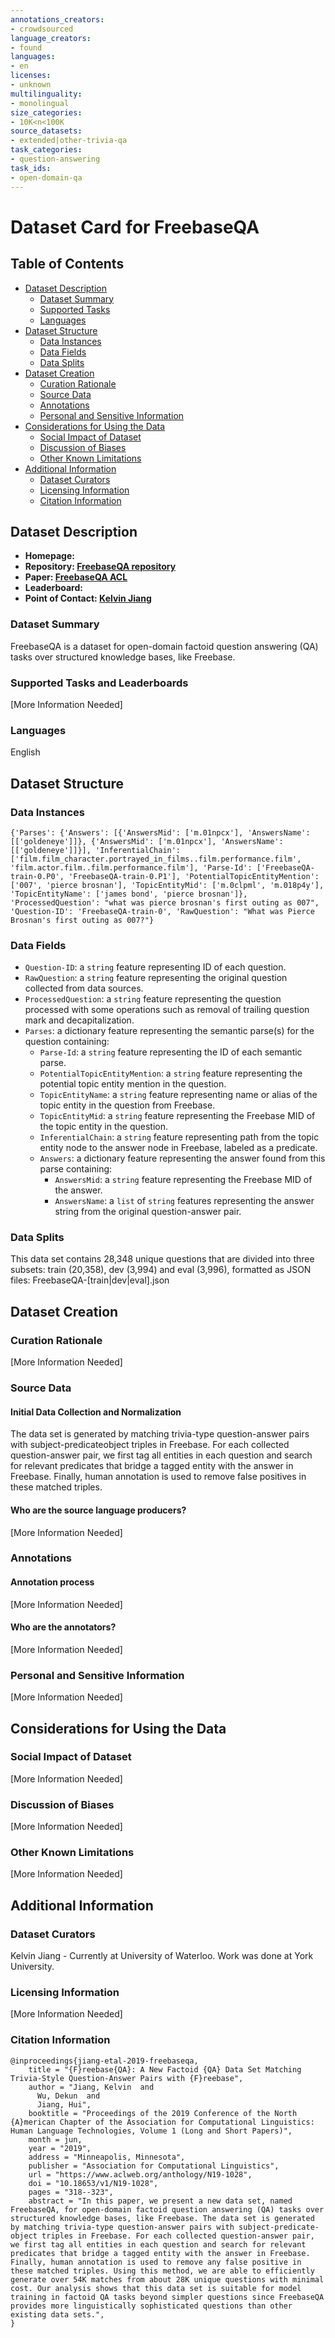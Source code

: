 ```yaml
---
annotations_creators:
- crowdsourced
language_creators:
- found
languages:
- en
licenses:
- unknown
multilinguality:
- monolingual
size_categories:
- 10K<n<100K
source_datasets:
- extended|other-trivia-qa
task_categories:
- question-answering
task_ids:
- open-domain-qa
---
```

 
# Dataset Card for FreebaseQA
 
## Table of Contents
- [Dataset Description](#dataset-description)
  - [Dataset Summary](#dataset-summary)
  - [Supported Tasks](#supported-tasks-and-leaderboards)
  - [Languages](#languages)
- [Dataset Structure](#dataset-structure)
  - [Data Instances](#data-instances)
  - [Data Fields](#data-fields)
  - [Data Splits](#data-splits)
- [Dataset Creation](#dataset-creation)
  - [Curation Rationale](#curation-rationale)
  - [Source Data](#source-data)
  - [Annotations](#annotations)
  - [Personal and Sensitive Information](#personal-and-sensitive-information)
- [Considerations for Using the Data](#considerations-for-using-the-data)
  - [Social Impact of Dataset](#social-impact-of-dataset)
  - [Discussion of Biases](#discussion-of-biases)
  - [Other Known Limitations](#other-known-limitations)
- [Additional Information](#additional-information)
  - [Dataset Curators](#dataset-curators)
  - [Licensing Information](#licensing-information)
  - [Citation Information](#citation-information)
 
## Dataset Description
 
- **Homepage:**
- **Repository: [FreebaseQA repository](https://github.com/kelvin-jiang/FreebaseQA)**
- **Paper: [FreebaseQA ACL](https://www.aclweb.org/anthology/N19-1028.pdf)**
- **Leaderboard:**
- **Point of Contact: [Kelvin Jiang](https://github.com/kelvin-jiang)**
 
### Dataset Summary
 
FreebaseQA is a dataset for open-domain factoid question answering (QA) tasks over structured knowledge bases, like Freebase.
 
### Supported Tasks and Leaderboards
 
[More Information Needed]
 
### Languages
 
English
 
## Dataset Structure
 
### Data Instances
 
```
{'Parses': {'Answers': [{'AnswersMid': ['m.01npcx'], 'AnswersName': [['goldeneye']]}, {'AnswersMid': ['m.01npcx'], 'AnswersName': [['goldeneye']]}], 'InferentialChain': ['film.film_character.portrayed_in_films..film.performance.film', 'film.actor.film..film.performance.film'], 'Parse-Id': ['FreebaseQA-train-0.P0', 'FreebaseQA-train-0.P1'], 'PotentialTopicEntityMention': ['007', 'pierce brosnan'], 'TopicEntityMid': ['m.0clpml', 'm.018p4y'], 'TopicEntityName': ['james bond', 'pierce brosnan']}, 'ProcessedQuestion': "what was pierce brosnan's first outing as 007", 'Question-ID': 'FreebaseQA-train-0', 'RawQuestion': "What was Pierce Brosnan's first outing as 007?"}
```
 
### Data Fields
- `Question-ID`: a `string` feature representing ID of each question.
- `RawQuestion`: a `string` feature representing the original question collected from data sources.
- `ProcessedQuestion`: a `string` feature representing the question processed with some operations such as removal of trailing question mark and decapitalization.
- `Parses`: a dictionary feature representing the semantic parse(s) for the question containing:
  - `Parse-Id`: a `string` feature representing the ID of each semantic parse.
  - `PotentialTopicEntityMention`: a `string` feature representing the potential topic entity mention in the question.
  - `TopicEntityName`: a `string` feature representing name or alias of the topic entity in the question from Freebase.
  - `TopicEntityMid`: a `string` feature representing the Freebase MID of the topic entity in the question.
  - `InferentialChain`: a `string` feature representing path from the topic entity node to the answer node in Freebase, labeled as a predicate.
  - `Answers`: a dictionary feature representing the answer found from this parse containing:
    - `AnswersMid`: a `string` feature representing the Freebase MID of the answer.
    - `AnswersName`: a `list` of `string` features representing the answer string from the original question-answer pair.
### Data Splits
This data set contains 28,348 unique questions that are divided into three subsets: train (20,358), dev (3,994) and eval (3,996), formatted as JSON files: FreebaseQA-[train|dev|eval].json
## Dataset Creation
 
### Curation Rationale
 
[More Information Needed]
 
### Source Data
 
#### Initial Data Collection and Normalization
 
The data set is generated by matching trivia-type question-answer pairs with subject-predicateobject triples in Freebase. For each collected question-answer pair, we first tag all entities in each question and search for relevant predicates that bridge a tagged entity with the answer in Freebase. Finally, human annotation is used to remove false positives in these matched triples. 
 
#### Who are the source language producers?
 
[More Information Needed]
 
### Annotations
 
#### Annotation process
 
[More Information Needed]
 
#### Who are the annotators?
 
[More Information Needed]
 
### Personal and Sensitive Information
 
[More Information Needed]
 
## Considerations for Using the Data
 
### Social Impact of Dataset
 
[More Information Needed]
 
### Discussion of Biases
 
[More Information Needed]
 
### Other Known Limitations
 
[More Information Needed]
 
## Additional Information
 
### Dataset Curators
 
Kelvin Jiang - Currently at University of Waterloo. Work was done at
York University.
 
### Licensing Information
 
[More Information Needed]
 
### Citation Information
 
```
@inproceedings{jiang-etal-2019-freebaseqa,
    title = "{F}reebase{QA}: A New Factoid {QA} Data Set Matching Trivia-Style Question-Answer Pairs with {F}reebase",
    author = "Jiang, Kelvin  and
      Wu, Dekun  and
      Jiang, Hui",
    booktitle = "Proceedings of the 2019 Conference of the North {A}merican Chapter of the Association for Computational Linguistics: Human Language Technologies, Volume 1 (Long and Short Papers)",
    month = jun,
    year = "2019",
    address = "Minneapolis, Minnesota",
    publisher = "Association for Computational Linguistics",
    url = "https://www.aclweb.org/anthology/N19-1028",
    doi = "10.18653/v1/N19-1028",
    pages = "318--323",
    abstract = "In this paper, we present a new data set, named FreebaseQA, for open-domain factoid question answering (QA) tasks over structured knowledge bases, like Freebase. The data set is generated by matching trivia-type question-answer pairs with subject-predicate-object triples in Freebase. For each collected question-answer pair, we first tag all entities in each question and search for relevant predicates that bridge a tagged entity with the answer in Freebase. Finally, human annotation is used to remove any false positive in these matched triples. Using this method, we are able to efficiently generate over 54K matches from about 28K unique questions with minimal cost. Our analysis shows that this data set is suitable for model training in factoid QA tasks beyond simpler questions since FreebaseQA provides more linguistically sophisticated questions than other existing data sets.",
}
```